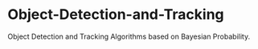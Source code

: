 # Object-Detection-and-Tracking
Object Detection and Tracking Algorithms based on Bayesian Probability. 
